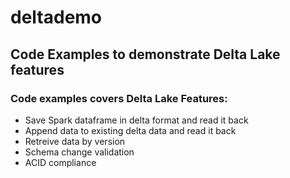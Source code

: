 # deltademo
## Code Examples to demonstrate Delta Lake features

### Code examples covers Delta Lake Features:
* Save Spark dataframe in delta format and read it back
* Append data to existing delta data and read it back
* Retreive data by version
* Schema change validation
* ACID compliance
